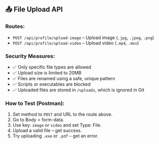 ## 📤 File Upload API

### Routes:
- `POST /api/profile/upload-image` – Upload image (`.jpg`, `.jpeg`, `.png`)
- `POST /api/profile/upload-video` – Upload video (`.mp4`, `.mov`)

### Security Measures:
- ✅ Only specific file types are allowed
- ✅ Upload size is limited to 20MB
- ✅ Files are renamed using a safe, unique pattern
- ✅ Scripts or executables are blocked
- ✅ Uploaded files are stored in `/uploads`, which is ignored in Git

### How to Test (Postman):
1. Set method to `POST` and URL to the route above.
2. Go to Body > form-data.
3. Use key: `image` or `video` and set Type: File.
4. Upload a valid file – get success.
5. Try uploading `.exe` or `.pdf` – get an error.
